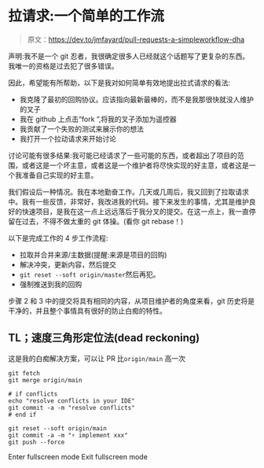 # 拉请求:一个简单的工作流

> 原文：<https://dev.to/jmfayard/pull-requests-a-simpleworkflow-dha>

声明:我不是一个 git 忍者，我很确定很多人已经就这个话题写了更复杂的东西。我唯一的资格是过去犯了很多错误。

因此，希望能有所帮助，以下是我对如何简单有效地提出拉式请求的看法:

*   我克隆了最初的回购协议。应该指向最新最棒的，而不是我那很快就没人维护的叉子
*   我在 github 上点击“fork ”,将我的叉子添加为遥控器
*   我贡献了一个失败的测试来展示你的想法
*   我打开一个拉动请求来开始讨论

讨论可能有很多结果:我可能已经请求了一些可能的东西，或者超出了项目的范围，或者这是一个坏主意，或者这是一个维护者将尽快实现的好主意，或者这是一个我准备自己实现的好主意。

我们假设后一种情况。我在本地勤奋工作。几天或几周后，我又回到了拉取请求中。我有一些反馈，非常好，我改进我的代码。接下来发生的事情，尤其是维护良好的快速项目，是我在这一点上远远落后于我分叉的提交。在这一点上，我一直停留在过去，不得不做太重的 git 体操。(看你 git rebase！)

以下是完成工作的 4 步工作流程:

*   拉取并合并来源/主数据(提醒:来源是项目的回购)
*   解决冲突，更新内容，然后提交
*   `git reset --soft origin/master`然后再犯。
*   强制推送到我的回购

步骤 2 和 3 中的提交将具有相同的内容，从项目维护者的角度来看，git 历史将是干净的，并且整个事情具有很好的防止白痴的特性。

## TL；速度三角形定位法(dead reckoning)

这是我的白痴解决方案，可以让 PR 比`origin/main`
高一次

```
git fetch
git merge origin/main

# if conflicts
echo "resolve conflicts in your IDE"
git commit -a -m "resolve conflicts"
# end if

git reset --soft origin/main
git commit -a -m "⚡️ implement xxx"
git push --force 
```

Enter fullscreen mode Exit fullscreen mode